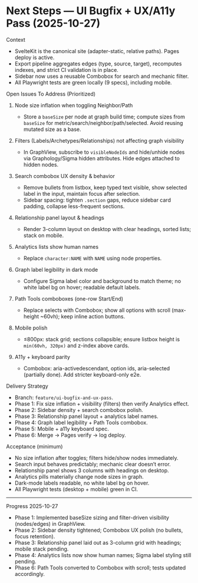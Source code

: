 # Next Steps — UI Bugfix + UX/A11y Pass (2025-10-27)

Context
- SvelteKit is the canonical site (adapter-static, relative paths). Pages deploy is active.
- Export pipeline aggregates edges (type, source, target), recomputes indexes, and strict CI validation is in place.
- Sidebar now uses a reusable Combobox for search and mechanic filter.
- All Playwright tests are green locally (9 specs), including mobile.

Open Issues To Address (Prioritized)
1) Node size inflation when toggling Neighbor/Path
   - Store a `baseSize` per node at graph build time; compute sizes from `baseSize` for metric/search/neighbor/path/selected. Avoid reusing mutated size as a base.

2) Filters (Labels/Archetypes/Relationships) not affecting graph visibility
   - In GraphView, subscribe to `visibleNodeIds` and hide/unhide nodes via Graphology/Sigma hidden attributes. Hide edges attached to hidden nodes.

3) Search combobox UX density & behavior
   - Remove bullets from listbox, keep typed text visible, show selected label in the input, maintain focus after selection.
   - Sidebar spacing: tighten `.section` gaps, reduce sidebar card padding, collapse less-frequent sections.

4) Relationship panel layout & headings
   - Render 3-column layout on desktop with clear headings, sorted lists; stack on mobile.

5) Analytics lists show human names
   - Replace `character:NAME` with `NAME` using node properties.

6) Graph label legibility in dark mode
   - Configure Sigma label color and background to match theme; no white label bg on hover; readable default labels.

7) Path Tools comboboxes (one-row Start/End)
   - Replace selects with Combobox; show all options with scroll (max-height ~60vh); keep inline action buttons.

8) Mobile polish
   - ≤800px: stack grid; sections collapsible; ensure listbox height is `min(60vh, 320px)` and z-index above cards.

9) A11y + keyboard parity
   - Combobox: aria-activedescendant, option ids, aria-selected (partially done). Add stricter keyboard-only e2e.

Delivery Strategy
- Branch: `feature/ui-bugfix-and-ux-pass`.
- Phase 1: Fix size inflation + visibility (filters) then verify Analytics effect.
- Phase 2: Sidebar density + search combobox polish.
- Phase 3: Relationship panel layout + analytics label names.
- Phase 4: Graph label legibility + Path Tools combobox.
- Phase 5: Mobile + a11y keyboard spec.
- Phase 6: Merge → Pages verify → log deploy.

Acceptance (minimum)
- No size inflation after toggles; filters hide/show nodes immediately.
- Search input behaves predictably; mechanic clear doesn’t error.
- Relationship panel shows 3 columns with headings on desktop.
- Analytics pills materially change node sizes in graph.
- Dark-mode labels readable, no white label bg on hover.
- All Playwright tests (desktop + mobile) green in CI.

---

Progress 2025-10-27
- Phase 1: Implemented baseSize sizing and filter-driven visibility (nodes/edges) in GraphView.
- Phase 2: Sidebar density tightened; Combobox UX polish (no bullets, focus retention).
- Phase 3: Relationship panel laid out as 3-column grid with headings; mobile stack pending.
- Phase 4: Analytics lists now show human names; Sigma label styling still pending.
- Phase 6: Path Tools converted to Combobox with scroll; tests updated accordingly.

